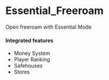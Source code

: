# Essential_Freeroam
Open freeroam with Essential Mode

#### Integrated features
- Money System
- Player Ranking
- Safehouses
- Stores
